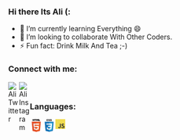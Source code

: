 ### Hi there Its Ali (:

- 🌱 I’m currently learning Everything 😄
- 👯 I’m looking to collaborate With Other Coders.
- ⚡ Fun fact: Drink Milk And Tea ;-)

### Connect with me:

<a href="https://twitter.com/0k1l1">
  <img align="left" alt="Ali Twitter" width="22px" src="https://www.flaticon.com/svg/vstatic/svg/733/733579.svg?token=exp=1612900587~hmac=ec77c83ef603777d12ffff54a76d46df" />
</a>
<a href="https://www.instagram.com/0k1lx/">
  <img align="left" alt="Ali Instagram" width="22px" src="https://www.flaticon.com/svg/vstatic/svg/2111/2111463.svg?token=exp=1612900719~hmac=4135ec191d5424e0e7ab397483fc1fcc" />
</a>

<br />

### Languages:

<img align="left" alt="HTML5" width="26px" src="https://raw.githubusercontent.com/github/explore/80688e429a7d4ef2fca1e82350fe8e3517d3494d/topics/html/html.png" />
<img align="left" alt="CSS3" width="26px" src="https://raw.githubusercontent.com/github/explore/80688e429a7d4ef2fca1e82350fe8e3517d3494d/topics/css/css.png" />
<img align="left" alt="JavaScript" width="20px" src="https://raw.githubusercontent.com/github/explore/80688e429a7d4ef2fca1e82350fe8e3517d3494d/topics/javascript/javascript.png" />
